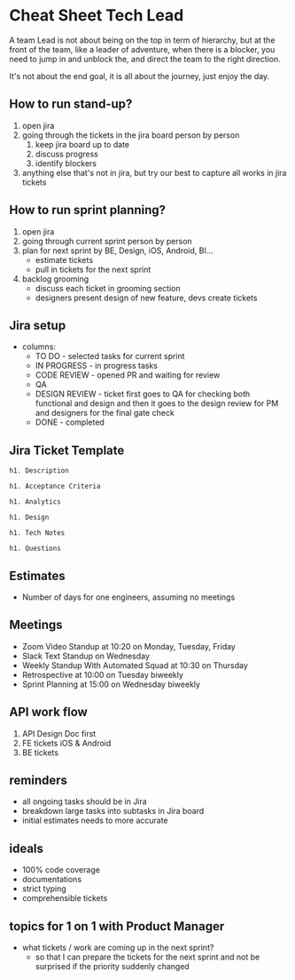 # Cheat Sheet Tech Lead

A team Lead is not about being on the top in term of hierarchy, but at the front of the team,  like a leader of adventure, when there is a blocker, you need to jump in and unblock the, and direct the team to the right direction.

It's not about the end goal, it is all about the journey, just enjoy the day.

## How to run stand-up?

1. open jira
1. going through the tickets in the jira board person by person
   1. keep jira board up to date
   1. discuss progress
   1. identify blockers
1. anything else that's not in jira, but try our best to capture all works in jira tickets

## How to run sprint planning?

1. open jira
1. going through current sprint person by person
1. plan for next sprint by BE, Design, iOS, Android, BI...
   - estimate tickets
   - pull in tickets for the next sprint
1. backlog grooming
   - discuss each ticket in grooming section
   - designers present design of new feature, devs create tickets

## Jira setup

- columns:
  - TO DO - selected tasks for current sprint
  - IN PROGRESS - in progress tasks
  - CODE REVIEW - opened PR and waiting for review
  - QA
  - DESIGN REVIEW - ticket first goes to QA for checking both functional and design and then it goes to the design review for PM and designers for the final gate check
  - DONE - completed

## Jira Ticket Template

```
h1. Description

h1. Acceptance Criteria

h1. Analytics

h1. Design

h1. Tech Notes

h1. Questions
```

## Estimates

- Number of days for one engineers, assuming no meetings

## Meetings

- Zoom Video Standup at 10:20 on Monday, Tuesday, Friday
- Slack Text Standup on Wednesday
- Weekly Standup With Automated Squad at 10:30 on Thursday
- Retrospective at 10:00 on Tuesday biweekly
- Sprint Planning at 15:00 on Wednesday biweekly

## API work flow

1. API Design Doc first
1. FE tickets iOS & Android
1. BE tickets

## reminders

- all ongoing tasks should be in Jira
- breakdown large tasks into subtasks in Jira board
- initial estimates needs to more accurate

## ideals

- 100% code coverage
- documentations
- strict typing
- comprehensible tickets

## topics for 1 on 1 with Product Manager

- what tickets / work are coming up in the next sprint?
  - so that I can prepare the tickets for the next sprint and not be surprised if the priority suddenly changed
